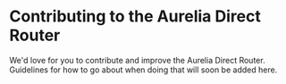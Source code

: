 # Contributing to the Aurelia Direct Router

We'd love for you to contribute and improve the Aurelia Direct Router. Guidelines for how to go about when doing that will soon be added here.

